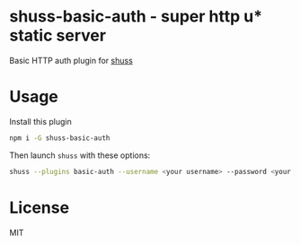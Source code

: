 # shuss-basic-auth - super http u* static server

Basic HTTP auth plugin for [shuss](https://github.com/ArnaudRinquin/shuss)

# Usage

Install this plugin

``` sh
npm i -G shuss-basic-auth
```

Then launch `shuss` with these options:

``` sh
shuss --plugins basic-auth --username <your username> --password <your password>
```

License
=======

MIT
